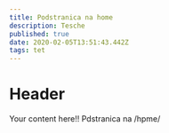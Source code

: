 ```yaml
---
title: Podstranica na home
description: Tesche 
published: true
date: 2020-02-05T13:51:43.442Z
tags: tet
---
```


# Header
Your content here!! Pdstranica na /hpme/